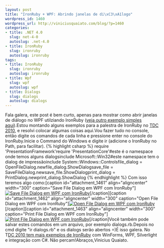 ```yaml
--- 
layout: post
title: "IronRuby + WPF: Abrindo janelas de di\xC3\xA1logo"
wordpress_id: 1460
wordpress_url: http://viniciusquaiato.com/blog/?p=1460
categories: 
- title: .NET 4.0
  slug: net-4-0
  autoslug: .net-4.0
- title: IronRuby
  slug: ironruby
  autoslug: ironruby
tags: 
- title: IronRuby
  slug: ironruby
  autoslug: ironruby
- title: Wpf
  slug: wpf
  autoslug: wpf
- title: Dialogs
  slug: dialogs
  autoslug: dialogs
---
```

Fala galera, este post é bem curto, apenas para mostrar como abrir janelas de diálogo no WPF utilziando IronRuby ([veja outro exemplo simples aqui](http://viniciusquaiato.com/blog/ironruby-rodando-ruby-dentro-do-net/)).Estou montando alguns exemplos para a palestra de IronRuby no [TDC 2010](http://thedevelopersconference.com.br/), e resolvi colocar algumas coisas aqui.Vou fazer tudo no console, então digite os comandos de cada linha e pressione enter no console do IronRuby.Inicie o Command do Windows e digite ir (adicione o IronRuby no Path, para facilitar).
{% highlight csharp %}
require 'PresentationFramework'require 'PresentationCore'#este é o namespace onde temos alguns dialogsinclude Microsoft::Win32#este namespace tem o dialog de impressãoinclude System::Windows::Controlsfile_dialog = OpenFileDialog.newfile_dialog.ShowDialogsave_file = SaveFileDialog.newsave_file.ShowDialogprint_dialog = PrintDialog.newprint_dialog.ShowDialog
{% endhighlight %}
Com isso teremos algo como:[caption id="attachment_1461" align="aligncenter" width="300" caption="Save File Dialog em WPF com IronRuby"][![Save File Dialog em WPF com IronRuby](http://viniciusquaiato.com/blog/wp-content/uploads/2010/08/save-300x283.png "Save File Dialog em WPF com IronRuby")](http://viniciusquaiato.com/blog/wp-content/uploads/2010/08/save.png)[/caption][caption id="attachment_1462" align="aligncenter" width="300" caption="Open File Dialog em WPF com IronRuby"][![Open File Dialog em WPF com IronRuby](http://viniciusquaiato.com/blog/wp-content/uploads/2010/08/open-300x181.png "Open File Dialog em WPF com IronRuby")](http://viniciusquaiato.com/blog/wp-content/uploads/2010/08/open.png)[/caption][caption id="attachment_1463" align="aligncenter" width="300" caption="Print File Dialog em WPF com IronRuby"][![Print File Dialog em WPF com IronRuby](http://viniciusquaiato.com/blog/wp-content/uploads/2010/08/print-300x222.png "Print File Dialog em WPF com IronRuby")](http://viniciusquaiato.com/blog/wp-content/uploads/2010/08/print.png)[/caption]Você também pode salvar estes comandos em um arquivo, por exemplo dialogs.rb.Depois no cmd digite "ir dialogs.rb" e os dialogs serão abertos =)É isso galera. No T[DC 2010 tem mais exemplos de IronRuby](http://viniciusquaiato.com/blog/palestras-e-eventos/) com WinForms, WPF, Silverlight e integração com C#. Não percam!Abraços,Vinicius Quaiato.
